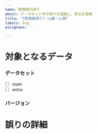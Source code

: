 ```yaml
---
name: 駅情報の誤り
about: データセット中の誤りを指摘し、修正を提案
title: "[駅情報誤り] ○○線・○○駅"
labels: bug
assignees: ''

---
```


# 対象となるデータ
<!-- 誤りを含むデータの具体的な情報 -->

### データセット
<!--誤りを含むデータセットの選択-->
- [ ] main 
- [ ] extra

### バージョン
<!-- 誤りを含むバージョンorコミットhash -->

# 誤りの詳細
<!-- 具体的な誤&正しいデータの説明 -->
